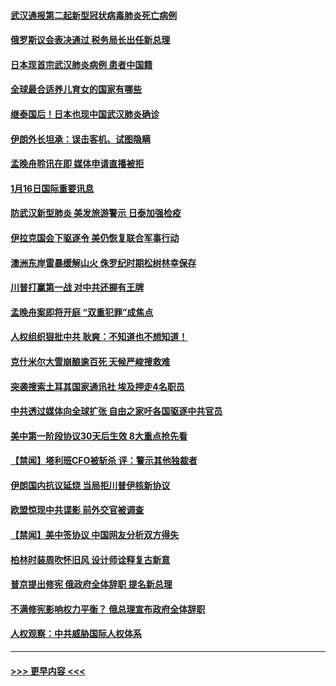 #### [武汉通报第二起新型冠状病毒肺炎死亡病例](../pages/prog202/a102754298.md?t=01170601) 
#### [俄罗斯议会表决通过 税务局长出任新总理](../pages/prog202/a102754288.md?t=01170601) 
#### [日本现首宗武汉肺炎病例 患者中国籍](../pages/prog202/a102754250.md?t=01170601) 
#### [全球最合适养儿育女的国家有哪些](../pages/prog202/a102754198.md?t=01170601) 
#### [继泰国后！日本也现中国武汉肺炎确诊](../pages/prog202/a102754064.md?t=01170601) 
#### [伊朗外长坦承：误击客机、试图隐瞒](../pages/prog202/a102754062.md?t=01170601) 
#### [孟晚舟聆讯在即 媒体申请直播被拒](../pages/prog202/a102754058.md?t=01170601) 
#### [1月16日国际重要讯息](../pages/prog202/a102754054.md?t=01170601) 
#### [防武汉新型肺炎 美发旅游警示 日泰加强检疫](../pages/prog202/a102753986.md?t=01170601) 
#### [伊拉克国会下驱逐令 美仍恢复联合军事行动](../pages/prog202/a102753975.md?t=01170601) 
#### [澳洲东岸雷暴缓解山火 侏罗纪时期松树林幸保存](../pages/prog202/a102753943.md?t=01170601) 
#### [川普打赢第一战 对中共还握有王牌](../pages/prog202/a102753874.md?t=01170601) 
#### [孟晚舟案即将开庭 “双重犯罪”成焦点](../pages/prog202/a102753891.md?t=01170601) 
#### [人权组织狠批中共 耿爽：不知道也不想知道！](../pages/prog202/a102753872.md?t=01170601) 
#### [克什米尔大雪崩酿逾百死 天候严峻搜救难](../pages/prog202/a102753837.md?t=01170601) 
#### [突袭搜索土耳其国家通讯社 埃及押走4名职员](../pages/prog202/a102753805.md?t=01170601) 
#### [中共透过媒体向全球扩张 自由之家吁各国驱逐中共官员](../pages/prog202/a102753798.md?t=01170601) 
#### [美中第一阶段协议30天后生效 8大重点抢先看](../pages/prog202/a102753782.md?t=01170601) 
#### [【禁闻】塔利班CFO被斩杀 评：警示其他独裁者](../pages/prog202/a102753756.md?t=01170601) 
#### [伊朗国内抗议延烧 当局拒川普伊核新协议](../pages/prog202/a102753697.md?t=01170601) 
#### [欧盟惊现中共谍影 前外交官被调查](../pages/prog202/a102753660.md?t=01170601) 
#### [【禁闻】美中签协议 中国网友分析双方得失](../pages/prog202/a102753688.md?t=01170601) 
#### [柏林时装周吹怀旧风 设计师诠释复古新意](../pages/prog202/a102753637.md?t=01170601) 
#### [普京提出修宪 俄政府全体辞职 提名新总理](../pages/prog202/a102753597.md?t=01170601) 
#### [不满修宪影响权力平衡？ 俄总理宣布政府全体辞职](../pages/prog202/a102753541.md?t=01170601) 
#### [人权观察：中共威胁国际人权体系](../pages/prog202/a102753528.md?t=01170601) 

----
#### [ >>> 更早内容 <<< ](../indexes/prog202-earlier.md)
